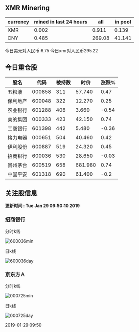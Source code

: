 ## XMR Minering

|currency|mined in last 24 hours|all|in pool|
|---|---|---|---|
|XMR|0.002|0.911|0.139|
|CNY|0.485|269.08|41.141|

今日美元对人民币 6.75	今日xmr对人民币295.22


## 今日重仓股 

|股名|代码|被持数|时价|涨跌%|
|---|---|---|---|---|
|五粮液|000858|311|57.740|0.47|
|保利地产|600048|322|12.270|0.25|
|农业银行|601288|406|3.660|-0.54|
|美的集团|000333|423|42.150|0.74|
|工商银行|601398|442|5.480|-0.36|
|格力电器|000651|504|40.460|0.42|
|伊利股份|600887|519|24.320|0.45|
|招商银行|600036|530|28.650|-0.03|
|贵州茅台|600519|658|681.980|0.74|
|中国平安|601318|690|61.400|-0.2|

## 关注股信息
**更新时间 : Tue Jan 29 09:50:10 2019**
### 招商银行 
分时k线

![600036min](http://image.sinajs.cn/newchart/min/n/sh600036.gif)

日k线

![600036day](http://image.sinajs.cn/newchart/daily/n/sh600036.gif)

### 京东方Ａ 
分时k线

![000725min](http://image.sinajs.cn/newchart/min/n/sz000725.gif)

日k线

![000725day](http://image.sinajs.cn/newchart/daily/n/sz000725.gif)

2019-01-29 09:50